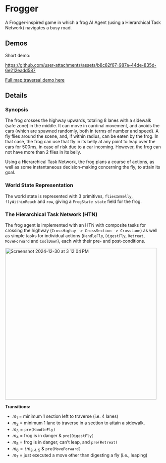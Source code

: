 # Frogger
A Frogger-inspired game in which a frog AI Agent (using a Hierarchical Task Network) navigates a busy road.

## Demos

Short demo:

 https://github.com/user-attachments/assets/b8c82f67-987a-44de-835d-6e212eadd587

[Full map traversal demo here](https://github.com/user-attachments/files/18275125/Screen.Recording.2024-12-30.at.2.51.10.PM.zip)

## Details

### Synopsis
The frog crosses the highway upwards, totaling 8 lanes with a sidewalk (safe zone) in the middle. It can move in cardinal movement, and avoids the cars (which are spawned randomly, both in terms of number and speed). A fly flies around the scene, and, if within radius, can be eaten by the frog. In that case, the frog can use that fly in its belly at any point to leap over the cars for 500ms, in case of risk due to a car incoming. However, the frog can not have more than 2 flies in its belly.

Using a Hierarchical Task Network, the frog plans a course of actions, as well as some instantaneous decision-making concerning the fly, to attain its goal.   


### World State Representation
The world state is represented with 3 primitives, `fliesInBelly`, `flyWithinReach` and `row`, giving a `FrogState state` field for the frog.

### The Hierarchical Task Network (HTN)
The frog agent is implemented with an HTN with composite tasks for crossing the highway (`CrossHighay -> CrossSection -> CrossLane`) as well as simple tasks for individual actions (`HandleFly`, `DigestFly`, `Retreat`, `MoveForward` and `CoolDown`), each with their pre- and post-conditions. 

<img width="488" alt="Screenshot 2024-12-30 at 3 12 04 PM" src="https://github.com/user-attachments/assets/395b4174-dcca-4105-949e-553dde73ba19" />

**Transitions:**
- $m_1$ = minimum 1 section left to traverse (i.e. 4 lanes)
- $m_2$ = minimum 1 lane to traverse in a section to attain a sidewalk.
- $m_3 = \texttt{pre(HandleFly)}$
- $m_4$ = frog is in danger & $\texttt{pre(DigestFly)}$
- $m_5$ = frog is in danger, can't leap, and $\texttt{pre(Retreat)}$
- $m_6 = \texttt{!}m_{3,4,5}$ & $\texttt{pre(MoveForward)}$
- $m_7$ = just executed a move other than digesting a fly (i.e., leaping) 

